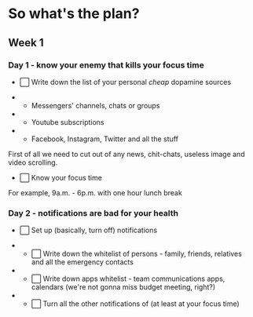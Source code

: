 # So what's the plan?

## Week 1

### Day 1 - know your enemy that kills your focus time

- ⬜️ Write down the list of your personal _cheap_ dopamine sources

- - Messengers' channels, chats or groups
- - Youtube subscriptions
- - Facebook, Instagram, Twitter and all the stuff

First of all we need to cut out of any news, chit-chats, useless image and video scrolling.

- ⬜️ Know your focus time

For example, 9a.m. - 6p.m. with one hour lunch break

### Day 2 - notifications are bad for your health

- ⬜️ Set up (basically, turn off) notifications

- - ⬜️ Write down the whitelist of persons - family, friends, relatives and all the emergency contacts
- - ⬜️ Write down apps whitelist - team communications apps, calendars (we're not gonna miss budget meeting, right?)
- - ⬜️ Turn all the other notifications of (at least at your focus time)
